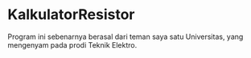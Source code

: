 # KalkulatorResistor

Program ini sebenarnya berasal dari teman saya satu Universitas, yang mengenyam pada prodi Teknik Elektro.
